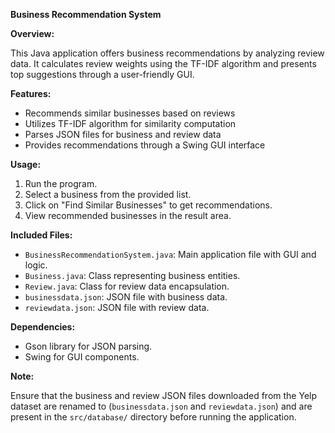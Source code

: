**Business Recommendation System**

**Overview:**

This Java application offers business recommendations by analyzing review data. It calculates review weights using the TF-IDF algorithm and presents top suggestions through a user-friendly GUI.

**Features:**
- Recommends similar businesses based on reviews
- Utilizes TF-IDF algorithm for similarity computation
- Parses JSON files for business and review data
- Provides recommendations through a Swing GUI interface

**Usage:**

1. Run the program.
2. Select a business from the provided list.
3. Click on "Find Similar Businesses" to get recommendations.
4. View recommended businesses in the result area.

**Included Files:**

- `BusinessRecommendationSystem.java`: Main application file with GUI and logic.
- `Business.java`: Class representing business entities.
- `Review.java`: Class for review data encapsulation.
- `businessdata.json`: JSON file with business data.
- `reviewdata.json`: JSON file with review data.

**Dependencies:**

- Gson library for JSON parsing.
- Swing for GUI components.

**Note:**

Ensure that the business and review JSON files downloaded from the Yelp dataset are renamed to (`businessdata.json` and `reviewdata.json`) and are present in the `src/database/` directory before running the application.
